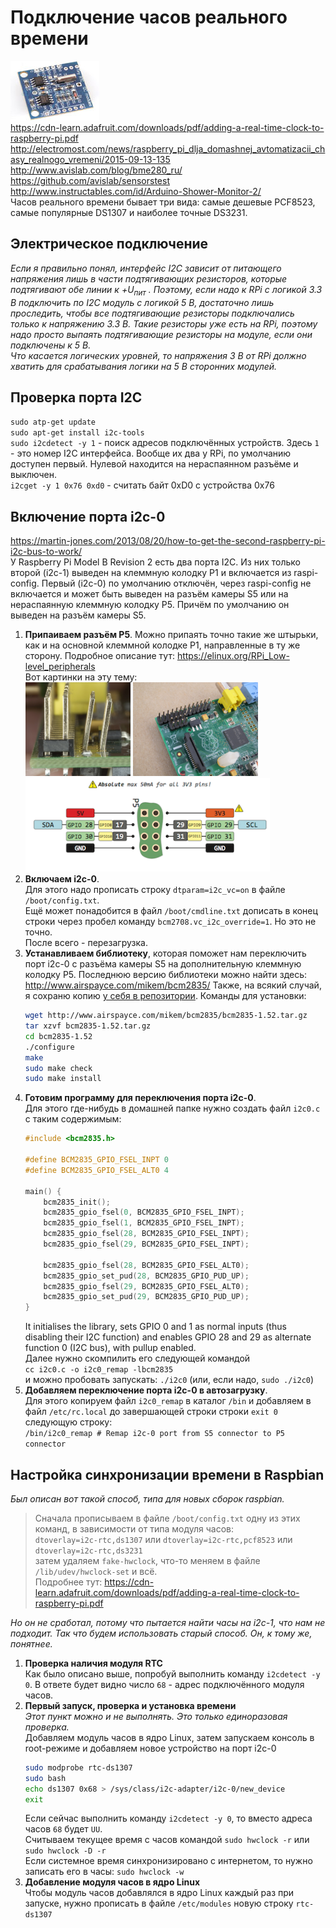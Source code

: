 # Подключение часов реального времени
![](/images/Tiny_RTC_DS1307_module.jpg "")  
https://cdn-learn.adafruit.com/downloads/pdf/adding-a-real-time-clock-to-raspberry-pi.pdf  
http://electromost.com/news/raspberry_pi_dlja_domashnej_avtomatizacii_chasy_realnogo_vremeni/2015-09-13-135  
http://www.avislab.com/blog/bme280_ru/  
https://github.com/avislab/sensorstest  
http://www.instructables.com/id/Arduino-Shower-Monitor-2/  
Часов реального времени бывает три вида: самые дешевые PCF8523, самые популярные DS1307 и наиболее точные DS3231.

## Электрическое подключение
_Если я правильно понял, интерфейс I2C зависит от питающего напряжения лишь в части подтягивающих резисторов, которые подтягивают обе линии к +U<sub>пит</sub> . Поэтому, если надо к RPi с логикой 3.3 В подключить по I2C модуль с логикой 5 В, достаточно лишь проследить, чтобы все подтягивающие резисторы подключались только к напряжению 3.3 В. Такие резисторы уже есть на RPi, поэтому надо просто выпаять подтягивающие резисторы на модуле, если они подключены к 5 В._  
_Что касается логических уровней, то напряжения 3 В от RPi должно хватить для срабатывания логики на 5 В сторонних модулей._

## Проверка порта I2C
`sudo atp-get update`  
`sudo apt-get install i2c-tools`  
`sudo i2cdetect -y 1` - поиск адресов подключённых устройств. Здесь `1` - это номер I2C интерфейса. Вообще их два у RPi, по умолчанию доступен первый. Нулевой находится на нераспаянном разъёме и выключен.  
`i2cget -y 1 0x76 0xd0` - считать байт 0xD0 с устройства 0x76  

## Включение порта i2c-0
https://martin-jones.com/2013/08/20/how-to-get-the-second-raspberry-pi-i2c-bus-to-work/  
У Raspberry Pi Model B Revision 2 есть два порта I2C. Из них только второй (i2c-1) выведен на клеммную колодку P1 и включается из raspi-config. Первый (i2c-0) по умолчанию отключён, через raspi-config не включается и может быть выведен на разъём камеры S5 или на нераспаянную клеммную колодку P5. Причём по умолчанию он выведен на разъём камеры S5.  

1. **Припаиваем разъём P5**. Можно припаять точно такие же штырьки, как и на основной клеммной колодке P1, направленные в ту же сторону. Подробное описание тут: https://elinux.org/RPi_Low-level_peripherals  
   Вот картинки на эту тему:  
   <img src="/images/Slanted_P5_header.jpg" height="150">
   <img src="/images/P5_header.jpg" height="150">
   <img src="/images/raspi_P5pinout.png" height="150" title="Вид снизу платы, клеммная колодка P1 слева">
2. **Включаем i2c-0**.  
   Для этого надо прописать строку `dtparam=i2c_vc=on` в файле `/boot/config.txt`.  
   Ещё может понадобится в файл `/boot/cmdline.txt` дописать в конец строки через пробел команду `bcm2708.vc_i2c_override=1`. Но это не точно.  
   После всего - перезагрузка.  
3. **Устанавливаем библиотеку**, которая поможет нам переключить порт i2c-0 с разъёма камеры S5 на дополнительную клеммную колодку P5. Последнюю версию библиотеки можно найти здесь: http://www.airspayce.com/mikem/bcm2835/ Также, на всякий случай, я сохраню копию [у себя в репозитории](libs/bcm2835-1.52.tar.gz). Команды для установки:
   ```bash
   wget http://www.airspayce.com/mikem/bcm2835/bcm2835-1.52.tar.gz
   tar xzvf bcm2835-1.52.tar.gz
   cd bcm2835-1.52
   ./configure
   make
   sudo make check
   sudo make install
   ```  
4. **Готовим программу для переключения порта i2c-0**.  
   Для этого где-нибудь в домашней папке нужно создать файл `i2c0.c` с таким содержимым:  
   ```c
   #include <bcm2835.h> 

   #define BCM2835_GPIO_FSEL_INPT 0 
   #define BCM2835_GPIO_FSEL_ALT0 4 

   main() {
       bcm2835_init(); 
       bcm2835_gpio_fsel(0, BCM2835_GPIO_FSEL_INPT); 
       bcm2835_gpio_fsel(1, BCM2835_GPIO_FSEL_INPT); 
       bcm2835_gpio_fsel(28, BCM2835_GPIO_FSEL_INPT); 
       bcm2835_gpio_fsel(29, BCM2835_GPIO_FSEL_INPT); 

       bcm2835_gpio_fsel(28, BCM2835_GPIO_FSEL_ALT0); 
       bcm2835_gpio_set_pud(28, BCM2835_GPIO_PUD_UP); 
       bcm2835_gpio_fsel(29, BCM2835_GPIO_FSEL_ALT0); 
       bcm2835_gpio_set_pud(29, BCM2835_GPIO_PUD_UP); 
   }
   ```
   It initialises the library, sets GPIO 0 and 1 as normal inputs (thus disabling their I2C function) and enables GPIO 28 and 29 as alternate function 0 (I2C bus), with pullup enabled.  
   Далее нужно скомпилить его следующей командой  
   `cc i2c0.c -o i2c0_remap -lbcm2835`  
   и можно пробовать запускать: `./i2c0` (или, если надо, `sudo ./i2c0`)  
5. **Добавляем переключение порта i2c-0 в автозагрузку**.  
   Для этого копируем файл `i2c0_remap` в каталог `/bin` и добавляем в файл `/etc/rc.local` до завершающей строки строки `exit 0` следующую строку:  
   `/bin/i2c0_remap # Remap i2c-0 port from S5 connector to P5 connector`  

## Настройка синхронизации времени в Raspbian
_Был описан вот такой способ, типа для новых сборок raspbian._  

> Сначала прописываем в файле `/boot/config.txt` одну из этих команд, в зависимости от типа модуля часов:  
> `dtoverlay=i2c-rtc,ds1307` или `dtoverlay=i2c-rtc,pcf8523` или `dtoverlay=i2c-rtc,ds3231`  
> затем удаляем `fake-hwclock`, что-то меняем в файле `/lib/udev/hwclock-set` и всё.  
> Подробнее тут: https://cdn-learn.adafruit.com/downloads/pdf/adding-a-real-time-clock-to-raspberry-pi.pdf  

_Но он не сработал, потому что пытается найти часы на i2c-1, что нам не подходит. Так что будем использовать старый способ. Он, к тому же, понятнее._  

1. **Проверка наличия модуля RTC**  
   Как было описано выше, попробуй выполнить команду `i2cdetect -y 0`. В ответе будет видно число `68` - адрес подключённого модуля часов.  
2. **Первый запуск, проверка и установка времени**  
   _Этот пункт можно и не выполнять. Это только единоразовая проверка._  
   Добавляем модуль часов в ядро Linux, затем запускаем консоль в root-режиме и добавляем новое устройство на порт i2c-0  
   ```bash
   sudo modprobe rtc-ds1307
   sudo bash
   echo ds1307 0x68 > /sys/class/i2c-adapter/i2c-0/new_device
   exit
   ```
   Если сейчас выполнить команду `i2cdetect -y 0`, то вместо адреса часов `68` будет `UU`.  
   Считываем текущее время с часов командой `sudo hwclock -r` или `sudo hwclock -D -r`  
   Если системное время синхронизировано с интернетом, то нужно записать его в часы: `sudo hwclock -w`  
3. **Добавление модуля часов в ядро Linux**  
   Чтобы модуль часов добавлялся в ядро Linux каждый раз при запуске, нужно прописать в файле `/etc/modules` новую строку `rtc-ds1307`
